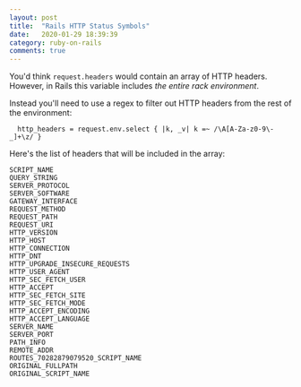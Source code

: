 ```yaml
---
layout: post
title:  "Rails HTTP Status Symbols"
date:   2020-01-29 18:39:39
category: ruby-on-rails
comments: true
---
```


You'd think `request.headers` would contain an array of HTTP headers. However, in Rails this variable includes _the entire rack environment_.

Instead you'll need to use a regex to filter out HTTP headers from the rest of the environment:

```
  http_headers = request.env.select { |k, _v| k =~ /\A[A-Za-z0-9\-_]+\z/ }
```

Here's the list of headers that will be included in the array:

```
SCRIPT_NAME
QUERY_STRING
SERVER_PROTOCOL
SERVER_SOFTWARE
GATEWAY_INTERFACE
REQUEST_METHOD
REQUEST_PATH
REQUEST_URI
HTTP_VERSION
HTTP_HOST
HTTP_CONNECTION
HTTP_DNT
HTTP_UPGRADE_INSECURE_REQUESTS
HTTP_USER_AGENT
HTTP_SEC_FETCH_USER
HTTP_ACCEPT
HTTP_SEC_FETCH_SITE
HTTP_SEC_FETCH_MODE
HTTP_ACCEPT_ENCODING
HTTP_ACCEPT_LANGUAGE
SERVER_NAME
SERVER_PORT
PATH_INFO
REMOTE_ADDR
ROUTES_70282879079520_SCRIPT_NAME
ORIGINAL_FULLPATH
ORIGINAL_SCRIPT_NAME

```
